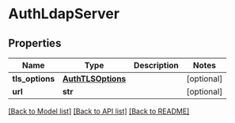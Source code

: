 # AuthLdapServer

## Properties
Name | Type | Description | Notes
------------ | ------------- | ------------- | -------------
**tls_options** | [**AuthTLSOptions**](AuthTLSOptions.md) |  | [optional] 
**url** | **str** |  | [optional] 

[[Back to Model list]](../README.md#documentation-for-models) [[Back to API list]](../README.md#documentation-for-api-endpoints) [[Back to README]](../README.md)



